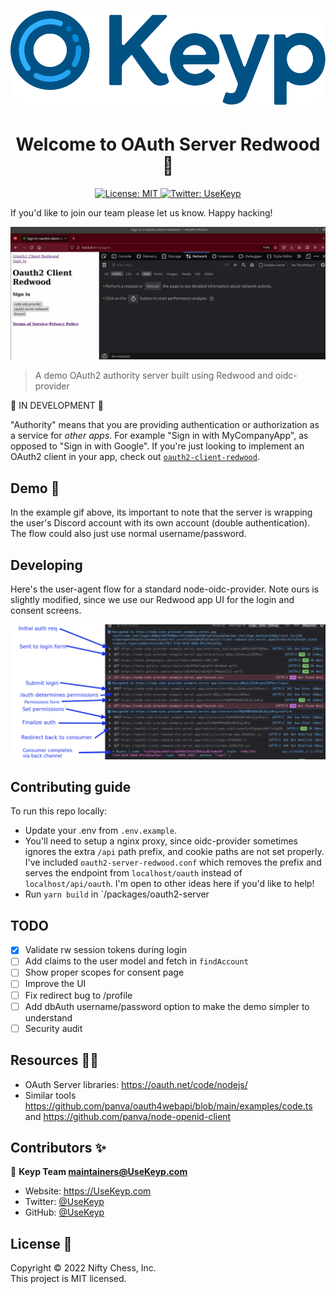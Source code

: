 <h1 align="center"><img width="600" style="border-radius: 30px;" src="https://raw.githubusercontent.com/UseKeyp/.github/main/Keyp-Logo-Color.svg"/></h1>
<h1 align="center">Welcome to OAuth Server Redwood 👋</h1>
<p align="center">
  <a href="#" target="_blank">
    <img alt="License: MIT" src="https://img.shields.io/badge/License-MIT-blue.svg" />
  </a>
  <a href="https://twitter.com/UseKeyp" target="_blank">
    <img alt="Twitter: UseKeyp" src="https://img.shields.io/twitter/follow/UseKeyp.svg?style=social" />
  </a>
</p>

If you'd like to join our team please let us know. Happy hacking!

<p align="center">
<img width="600px" src="oauth-server-redwood-demo.gif"/>
</p>

> A demo OAuth2 authority server built using Redwood and oidc-provider

🚧 IN DEVELOPMENT 🚧

"Authority" means that you are providing authentication or authorization as a service for _other apps_. For example "Sign in with MyCompanyApp", as opposed to "Sign in with Google".  If you're just looking to implement an OAuth2 client in your app, check out [`oauth2-client-redwood`](https://github.com/usekeyp/oauth2-client-redwood).

## Demo 📙

In the example gif above, its important to note that the server is wrapping the user's Discord account with its own account (double authentication). The flow could also just use normal username/password.
## Developing

Here's the user-agent flow for a standard node-oidc-provider. Note ours is slightly modified, since we use our Redwood app UI for the login and consent screens.

<img  src="user-agent-flow.png"/>

## Contributing guide

To run this repo locally:

- Update your .env from `.env.example`.
- You'll need to setup a nginx proxy, since oidc-provider sometimes ignores the extra `/api` path prefix, and cookie paths are not set properly. I've included `oauth2-server-redwood.conf` which removes the prefix and serves the endpoint from `localhost/oauth` instead of `localhost/api/oauth`. I'm open to other ideas here if you'd like to help!
- Run `yarn build` in `/packages/oauth2-server

## TODO

- [x] Validate rw session tokens during login
- [ ] Add claims to the user model and fetch in `findAccount`
- [ ] Show proper scopes for consent page
- [ ] Improve the UI
- [ ] Fix redirect bug to /profile
- [ ] Add dbAuth username/password option to make the demo simpler to understand
- [ ] Security audit
## Resources 🧑‍💻

- OAuth Server libraries: https://oauth.net/code/nodejs/
- Similar tools https://github.com/panva/oauth4webapi/blob/main/examples/code.ts and https://github.com/panva/node-openid-client

## Contributors ✨

👤 **Keyp Team <maintainers@UseKeyp.com>**

- Website: https://UseKeyp.com
- Twitter: [@UseKeyp](https://twitter.com/UseKeyp)
- GitHub: [@UseKeyp](https://github.com/UseKeyp)

## License 📝

Copyright © 2022 Nifty Chess, Inc.<br />
This project is MIT licensed.


